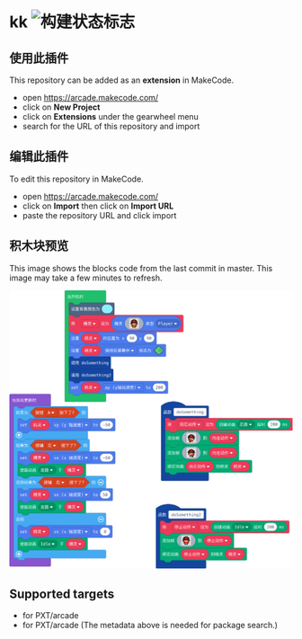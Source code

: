 # kk ![构建状态标志](https://github.com/kaandxi/kk/workflows/MakeCode/badge.svg)



## 使用此插件

This repository can be added as an **extension** in MakeCode.

* open https://arcade.makecode.com/
* click on **New Project**
* click on **Extensions** under the gearwheel menu
* search for the URL of this repository and import

## 编辑此插件

To edit this repository in MakeCode.

* open https://arcade.makecode.com/
* click on **Import** then click on **Import URL**
* paste the repository URL and click import

## 积木块预览

This image shows the blocks code from the last commit in master.
This image may take a few minutes to refresh.

![块的渲染视图](https://github.com/kaandxi/kk/raw/master/.makecode/blocks.png)

## Supported targets

* for PXT/arcade
* for PXT/arcade
(The metadata above is needed for package search.)

